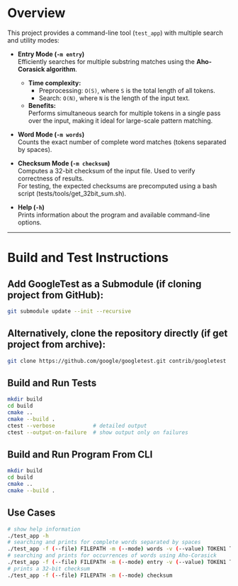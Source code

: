 
# Overview

This project provides a command-line tool (`test_app`) with multiple search and utility modes:

- **Entry Mode (`-m entry`)**  
  Efficiently searches for multiple substring matches using the **Aho-Corasick algorithm**.  
  - **Time complexity:**  
    - Preprocessing: `O(S)`, where `S` is the total length of all tokens.  
    - Search: `O(N)`, where `N` is the length of the input text.  
  - **Benefits:**  
    Performs simultaneous search for multiple tokens in a single pass over the input, making it ideal for large-scale pattern matching.

- **Word Mode (`-m words`)**  
  Counts the exact number of complete word matches (tokens separated by spaces).

- **Checksum Mode (`-m checksum`)**  
  Computes a 32-bit checksum of the input file. Used to verify correctness of results.  
  For testing, the expected checksums are precomputed using a bash script (tests/tools/get_32bit_sum.sh).

- **Help (`-h`)**  
  Prints information about the program and available command-line options.

---

# Build and Test Instructions

## Add GoogleTest as a Submodule (if cloning project from GitHub):

```bash
git submodule update --init --recursive
```

## Alternatively, clone the repository directly (if get project from archive):

```bash
git clone https://github.com/google/googletest.git contrib/googletest
```

## Build and Run Tests

```bash
mkdir build
cd build
cmake ..
cmake --build .
ctest --verbose            # detailed output
ctest --output-on-failure  # show output only on failures
```
## Build and Run Program From CLI

```bash
mkdir build
cd build
cmake ..
cmake --build .
```
## Use Cases

```bash
# show help information
./test_app -h
# searching and prints for complete words separated by spaces
./test_app -f (--file) FILEPATH -m (--mode) words -v (--value) TOKEN1 TOKEN2 TOKEN3 ... TOKENN
# searching and prints for occurrences of words using Aho-Corasick
./test_app -f (--file) FILEPATH -m (--mode) entry -v (--value) TOKEN1 TOKEN2 TOKEN3 ... TOKENN
# prints a 32-bit checksum
./test_app -f (--file) FILEPATH -m (--mode) checksum
